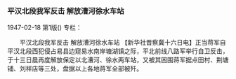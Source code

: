 ### 平汉北段我军反击  解放漕河徐水车站

1947-02-18
第1版()
专栏：

　　平汉北段我军反击
    解放漕河徐水车站
    【新华社晋察冀十六日电】正当蒋军自平汉北段西犯侵占易县边窥易水南岸塘湖镇之际，平北前线八路军举行自卫反击，于十三日晨再度解放保定以北漕河、徐水两车站，又被其困围蒋军据点田村、荆塘铺、刘祥店等三处，盘据以上各地蒋军全部被歼。
